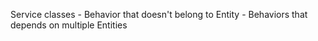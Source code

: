 ﻿Service classes
	- Behavior that doesn't belong to Entity
	- Behaviors that depends on multiple Entities